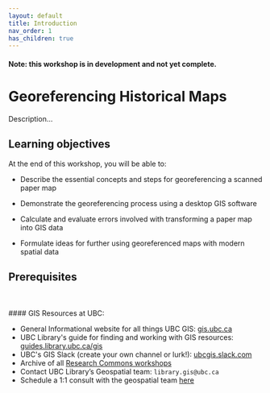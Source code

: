 ```yaml
---
layout: default
title: Introduction
nav_order: 1
has_children: true
---
```

#### Note: this workshop is in development and not yet complete.

# Georeferencing Historical Maps

Description...

    

## Learning objectives

At the end of this workshop, you will be able to:
    
* Describe the essential concepts and steps for georeferencing a scanned paper map    

* Demonstrate the georeferencing process using a desktop GIS software    

* Calculate and evaluate errors involved with transforming a paper map into GIS data    

* Formulate ideas for further using georeferenced maps with modern spatial data    

    
## Prerequisites
    
    
<br>


<br>       
#### GIS Resources at UBC:

- General Informational website for all things UBC GIS: [gis.ubc.ca](http://gis.ubc.ca/)
- UBC Library's guide for finding and working with GIS resources: [guides.library.ubc.ca/gis](http://guides.library.ubc.ca/gis)
- UBC's GIS Slack (create your own channel or lurk!): [ubcgis.slack.com](https://ubcgis.slack.com/)
- Archive of all [Research Commons workshops](https://ubc-library-rc.github.io/all.html)
- Contact UBC Library’s Geospatial team: `library.gis@ubc.ca`
- Schedule a 1:1 consult with the geospatial team [here](https://libcal.library.ubc.ca/appointments/research_commons#s-lc-public-pt)
